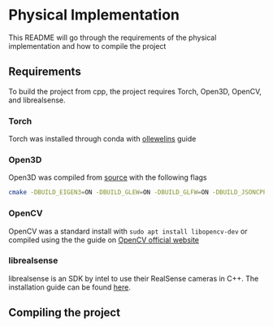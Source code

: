 # Physical Implementation
This README will go through the requirements of the physical implementation and how to compile the project

## Requirements
To build the project from cpp, the project requires Torch, Open3D, OpenCV, and librealsense. 

### **Torch**
Torch was installed through conda with [ollewelins](https://github.com/ollewelin/Installing-and-Test-PyTorch-C-API-on-Ubuntu-with-GPU-enabled) guide

### **Open3D**
Open3D was compiled from [source](http://www.open3d.org/docs/release/compilation.html) with the following flags
```bash
cmake -DBUILD_EIGEN3=ON -DBUILD_GLEW=ON -DBUILD_GLFW=ON -DBUILD_JSONCPP=ON -DBUILD_PNG=ON -DGLIBCXX_USE_CXX11_ABI=ON -DPYTHON_EXECUTABLE=/usr/bin/python -DBUILD_UNIT_TESTS=ON ..
```

### **OpenCV**
OpenCV was a standard install with `sudo apt install libopencv-dev` or compiled using the the guide on [OpenCV official website](https://docs.opencv.org/master/d7/d9f/tutorial_linux_install.html)

### **librealsense**
librealsense is an SDK by intel to use their RealSense cameras in C++. The installation guide can be found [here](https://github.com/IntelRealSense/librealsense/blob/master/doc/installation.md).

## Compiling the project
